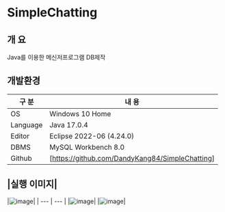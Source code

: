 # SimpleChatting


## 개 요

Java를 이용한 메신저프로그램 DB제작

## 개발환경

| 구 분 | 내 용 |
| --- | --- |
| OS | Windows 10 Home |
| Language | Java 17.0.4 |
| Editor | Eclipse 2022-06 (4.24.0) |
| DBMS | MySQL Workbench 8.0 |
| Github | [https://github.com/DandyKang84/SimpleChatting] |


## |실행 이미지|

|![image](https://user-images.githubusercontent.com/115531865/195968036-2a288070-9b08-48a0-9129-d21faa7c5948.png)|
| --- | --- |
|![image](https://user-images.githubusercontent.com/115531865/195968039-360d3a83-ce7b-49d6-a12e-de16bc8c737a.png)|
|![image](https://user-images.githubusercontent.com/115531865/195968041-6dbd7a73-c48b-4d80-a548-26e73911f7b3.png)|


